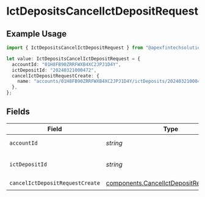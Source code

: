 # IctDepositsCancelIctDepositRequest

## Example Usage

```typescript
import { IctDepositsCancelIctDepositRequest } from "@apexfintechsolutions/ascend-sdk/models/operations";

let value: IctDepositsCancelIctDepositRequest = {
  accountId: "01H8FB90ZRRFWXB4XC2JPJ1D4Y",
  ictDepositId: "20240321000472",
  cancelIctDepositRequestCreate: {
    name: "accounts/01H8FB90ZRRFWXB4XC2JPJ1D4Y/ictDeposits/20240321000472",
  },
};
```

## Fields

| Field                                                                                                | Type                                                                                                 | Required                                                                                             | Description                                                                                          | Example                                                                                              |
| ---------------------------------------------------------------------------------------------------- | ---------------------------------------------------------------------------------------------------- | ---------------------------------------------------------------------------------------------------- | ---------------------------------------------------------------------------------------------------- | ---------------------------------------------------------------------------------------------------- |
| `accountId`                                                                                          | *string*                                                                                             | :heavy_check_mark:                                                                                   | The account id.                                                                                      | 01H8FB90ZRRFWXB4XC2JPJ1D4Y                                                                           |
| `ictDepositId`                                                                                       | *string*                                                                                             | :heavy_check_mark:                                                                                   | The ictDeposit id.                                                                                   | 20240321000472                                                                                       |
| `cancelIctDepositRequestCreate`                                                                      | [components.CancelIctDepositRequestCreate](../../models/components/cancelictdepositrequestcreate.md) | :heavy_check_mark:                                                                                   | N/A                                                                                                  |                                                                                                      |